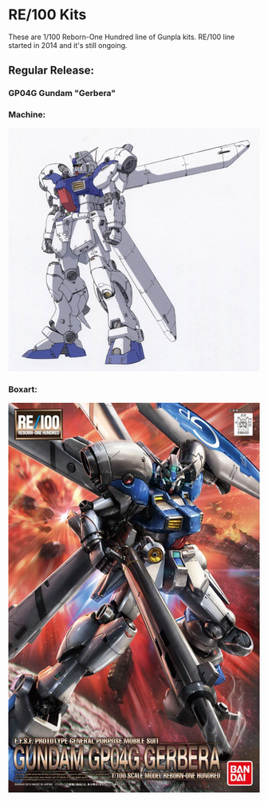 # RE/100  Kits

These are 1/100 Reborn-One Hundred line of Gunpla kits. RE/100 line started in 2014 and it's still ongoing.

## Regular Release:  

### GP04G Gundam "Gerbera"

### Machine:
![GP04](Gerbera_front_wiew_Re-illustration_by_Kyoshi_Takigawa.webp)

### Boxart:
![GP04](RE_Gundam_Gerbera.webp)
